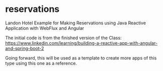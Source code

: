 # reservations
Landon Hotel Example for Making Reservations using Java Reactive Application with WebFlux and Angular

The initial code is from the finished version of the Class:
https://www.linkedin.com/learning/building-a-reactive-app-with-angular-and-spring-boot-2

Going forward, this will be used as a template to create more apps of this type using this one as a reference.
